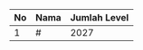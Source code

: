 | No | Nama            | Jumlah Level |
|----|-----------------|--------------|
| 1  | #    |    2027        |
